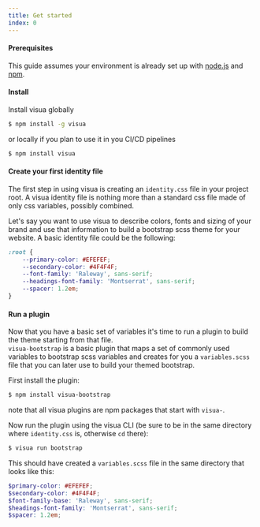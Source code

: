 ```yaml
---
title: Get started
index: 0
---
```

#### Prerequisites

This guide assumes your environment is already set up with [node.js](https://nodejs.org) and [npm](https://npmjs.org).

#### Install

Install visua globally

```bash
$ npm install -g visua
```

or locally if you plan to use it in you CI/CD pipelines

```bash
$ npm install visua
```

#### Create your first identity file

The first step in using visua is creating an `identity.css` file in your project root.
A visua identity file is nothing more than a standard css file made of only css variables, possibly combined.
  
Let's say you want to use visua to describe colors, fonts and sizing of your brand and use that information to build a
bootstrap scss theme for your website. A basic identity file could be the following:

```css
:root {
    --primary-color: #EFEFEF;
    --secondary-color: #4F4F4F;
    --font-family: 'Raleway', sans-serif;
    --headings-font-family: 'Montserrat', sans-serif;
    --spacer: 1.2em;
}
```

#### Run a plugin

Now that you have a basic set of variables it's time to run a plugin to build the theme starting from that file.  
`visua-bootstrap` is a basic plugin that maps a set of commonly used variables to bootstrap scss variables and creates
for you a `variables.scss` file that you can later use to build your themed bootstrap.

First install the plugin:

```bash
$ npm install visua-bootstrap
```

note that all visua plugins are npm packages that start with `visua-`.

Now run the plugin using the visua CLI (be sure to be in the same directory where `identity.css` is, otherwise `cd` there):

```bash
$ visua run bootstrap
```

This should have created a `variables.scss` file in the same directory that looks like this:

```scss
$primary-color: #EFEFEF;
$secondary-color: #4F4F4F;
$font-family-base: 'Raleway', sans-serif;
$headings-font-family: 'Montserrat', sans-serif;
$spacer: 1.2em;
```